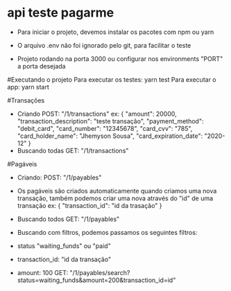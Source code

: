 # api teste pagarme

- Para iniciar o projeto, devemos instalar os pacotes com npm ou yarn

- O arquivo .env não foi ignorado pelo git, para facilitar o teste

- Projeto rodando na porta 3000 ou configurar nos environments "PORT" a porta desejada

#Executando o projeto
Para executar os testes: yarn test
Para executar o app: yarn start

#Transações
- Criando
POST: "/1/transactions"
ex:
{
	"amount": 20000,
	"transaction_description": "teste transação",
	"payment_method": "debit_card",
	"card_number": "12345678",
	"card_cvv": "785",
	"card_holder_name": "Jhemyson Sousa",
	"card_expiration_date": "2020-12"
}
- Buscando todas
GET: "/1/transactions"


#Pagáveis

- Criando:
POST: "/1/payables"
- Os pagáveis são criados automaticamente quando criamos uma nova transação,
  também podemos criar uma nova através do "id" de uma transação
ex:
{
  "transaction_id": "id da trasação"
}

- Buscando todos
GET: "/1/payables"

- Buscando com filtros, podemos passamos os seguintes filtros:
- status "waiting_funds" ou "paid"
- transaction_id: "id da transação"
- amount: 100
GET: "/1/payables/search?status=waiting_funds&amount=200&transaction_id=id"
